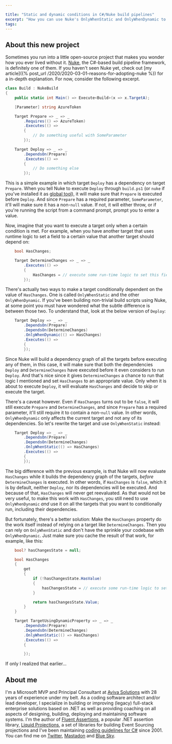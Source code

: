 ```yaml
---

title: "Static and dynamic conditions in C#/Nuke build pipelines"
excerpt: "How you can use Nuke's OnlyWhenStatic and OnlyWhenDynamic to handle the more complicated build pipelines in C#"
tags:
---
```


## About this new project

Sometimes you run into a little open-source project that makes you wonder how you ever lived without it. [Nuke](https://nuke.build/), the C#-based build pipeline framework, is definitely one of them. If you haven't seen Nuke yet, check out [my article]({% post_url /2020/2020-03-01-reasons-for-adopting-nuke %}) for a in-depth explanation. For now, consider the following excerpt.


```csharp    
class Build : NukeBuild
{
    public static int Main() => Execute<Build>(x => x.TargetA);

    [Parameter] string AzureToken

    Target Prepare => _ => _
        .Requires(() => AzureToken)
        .Executes(() =>
        {
            // Do something useful with SomeParameter
        });

    Target Deploy => _ => _
        .DependsOn(Prepare)
        .Executes(() =>
        {
            // Do something else
        });
```

This is a simple example in which target `Deploy` has a dependency on target `Prepare`. When you tell Nuke to execute `Deploy` through `build.ps1` (or `nuke` if you've installed it as [global tool](https://nuke.build/docs/getting-started/installation/)), it will make sure that `Prepare` is executed before `Deploy`. And since `Prepare` has a required parameter, `SomeParameter`, it'll will make sure it has a non-`null` value. If not, it will either throw, or if you're running the script from a command prompt, prompt you to enter a value. 

Now, imagine that you want to execute a target only when a certain condition is met. For example, when you have another target that uses runtime logic to set a field to a certain value that another target should depend on:

```csharp
    bool HasChanges;

    Target DetermineChanges => _ => _
        .Executes(() =>
        {
            HasChanges = // execute some run-time logic to set this field
        });
```

There's actually two ways to make a target conditionally dependent on the value of `HasChanges`. One is called `OnlyWhenStatic` and the other `OnlyWhenDynamic`. If you've been building non-trivial build scripts using Nuke, at some point you must have wondered what the subtle difference is between those two. To understand that, look at the below version of `Deploy`:

```csharp
    Target Deploy => _ => _
        .DependsOn(Prepare)
        .DependsOn(DetermineChanges)
        .OnlyWhenDynamic(() => HasChanges)
        .Executes(() =>
        {
        });
```

Since Nuke will build a dependency graph of all the targets before executing any of them, in this case, it will make sure that both the dependencies `Deploy` and `DetermineChanges` have executed before it even considers to run `Deploy`. And that's nice since it gives `DetermineChanges` a chance to run that logic I mentioned and set `HasChanges` to an appropriate value. Only when it is about to execute `Deploy`, it will evaluate `HasChanges` and decide to skip or execute the target. 

There's a caveat however. Even if `HasChanges` turns out to be `false`, it will still execute `Prepare` and `DetermineChanges`, and since `Prepare` has a required parameter, it'll still require it to contain a non-`null` value. In other words, `OnlyWhenDynamic` only affects the current target and not any of its dependencies. So let's rewrite the target and use `OnlyWhenStatic` instead:

```csharp
    Target Deploy => _ => _
        .DependsOn(Prepare)
        .DependsOn(DetermineChanges)
        .OnlyWhenStatic(() => HasChanges)
        .Executes(() =>
        {
        });
```

The big difference with the previous example, is that Nuke will now evaluate `HasChanges` while it builds the dependency graph of the targets, _before_ `DetermineChanges` is executed. In other words, if `HasChanges` is `false`, which it is by default, neither `Deploy`, nor its dependencies will be executed. And because of that, `HasChanges` will never get reevaluated. As that would not be very useful, to make this work with `HasChanges`, you still need to use `OnlyWhenDynamic` _and_ use it on all the targets that you want to conditionally run, including their dependencies.

But fortunately, there's a better solution: Make the `HasChanges` property do the work itself instead of relying on a target like `DetermineChanges`. Then you can rely on  `OnlyWhenStatic` and don't have the sprinkle your codebase with `OnlyWhenDynamic`. Just make sure you cache the result of that work, for example, like this:

```csharp
    bool? hasChangesState = null;

    bool HasChanges
    {
        get
        {
            if (!hasChangesState.HasValue)
            {
                hasChangesState = // execute some run-time logic to set this field
            }

            return hasChangesState.Value;
        }
    }

    Target TargetUsingDynamicProperty => _ => _
        .DependsOn(Prepare)
        .DependsOn(DetermineChanges)
        .OnlyWhenStatic(() => HasChanges)
        .Executes(() =>
        {

        });
```

If only I realized that earlier...

## About me

I'm a Microsoft MVP and Principal Consultant at [Aviva Solutions](https://avivasolutions.nl/) with 28 years of experience under my belt. As a coding software architect and/or lead developer, I specialize in building or improving (legacy) full-stack enterprise solutions based on .NET as well as providing coaching on all aspects of designing, building, deploying and maintaining software systems. I'm the author of [Fluent Assertions](https://www.fluentassertions.com), a popular .NET assertion library, [Liquid Projections](https://www.liquidprojections.net), a set of libraries for building Event Sourcing projections and I've been maintaining [coding guidelines for C#](https://www.csharpcodingguidelines.com) since 2001. You can find me on [Twitter](https://twitter.com/ddoomen), [Mastadon](https://mastodon.social/@ddoomen) and [Blue Sky](https://bsky.app/profile/ddoomen.bsky.social).



